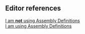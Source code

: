 ## Editor references

[I am **not** using Assembly Definitions](Editor%20Assemblies.md)  
[I am using Assembly Definitions](Assembly%20Definitions.md)
